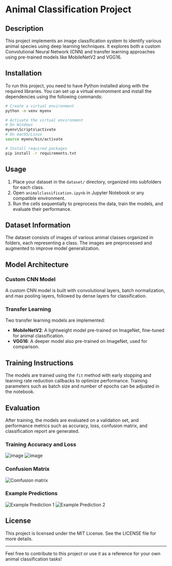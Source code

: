 
# Animal Classification Project

## Description
This project implements an image classification system to identify various animal species using deep learning techniques. It explores both a custom Convolutional Neural Network (CNN) and transfer learning approaches using pre-trained models like MobileNetV2 and VGG16.

## Installation
To run this project, you need to have Python installed along with the required libraries. You can set up a virtual environment and install the dependencies using the following commands:

```bash
# Create a virtual environment
python -m venv myenv

# Activate the virtual environment
# On Windows
myenv\Scripts\activate
# On macOS/Linux
source myenv/bin/activate

# Install required packages
pip install -r requirements.txt
```

## Usage
1. Place your dataset in the `dataset/` directory, organized into subfolders for each class.
2. Open `animalclassification.ipynb` in Jupyter Notebook or any compatible environment.
3. Run the cells sequentially to preprocess the data, train the models, and evaluate their performance.

## Dataset Information
The dataset consists of images of various animal classes organized in folders, each representing a class. The images are preprocessed and augmented to improve model generalization.

## Model Architecture
### Custom CNN Model
A custom CNN model is built with convolutional layers, batch normalization, and max pooling layers, followed by dense layers for classification.

### Transfer Learning
Two transfer learning models are implemented:
- **MobileNetV2**: A lightweight model pre-trained on ImageNet, fine-tuned for animal classification.
- **VGG16**: A deeper model also pre-trained on ImageNet, used for comparison.

## Training Instructions
The models are trained using the `fit` method with early stopping and learning rate reduction callbacks to optimize performance. Training parameters such as batch size and number of epochs can be adjusted in the notebook.

## Evaluation
After training, the models are evaluated on a validation set, and performance metrics such as accuracy, loss, confusion matrix, and classification report are generated.


### Training Accuracy and Loss
![image](https://github.com/user-attachments/assets/2bb48c37-b9ee-4da9-b7eb-b29b12f2009f)
![image](https://github.com/user-attachments/assets/9f772301-4597-4fa2-b99b-6dbafc405e5e)


### Confusion Matrix
![Comfusion matrix](https://github.com/user-attachments/assets/a750404d-ed58-4926-98f6-f0fe5d72c3b2)


### Example Predictions
![Example Prediction 1](https://github.com/user-attachments/assets/767079f6-cf96-4711-a235-17693c337a6d)
![Example Prediction 2](https://github.com/user-attachments/assets/de0574a0-398a-4ec4-90e5-7e49a300dbc7)

## License
This project is licensed under the MIT License. See the LICENSE file for more details.

---

Feel free to contribute to this project or use it as a reference for your own animal classification tasks!
